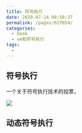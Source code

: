 ```yaml
---
title: 符号执行
date: 2020-07-14 08:58:37
permalink: /pages/62f054/
categories: 
  - book
  - vm和符号执行
tags: 
  - 
---
```




## 符号执行

一个关于符号执行技术的投票， 

![](https://i.loli.net/2020/07/17/37kpEax4dstCwzq.png)

## 动态符号执行

